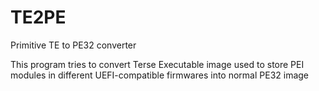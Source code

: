 # TE2PE
Primitive TE to PE32 converter

This program tries to convert Terse Executable image used to store PEI modules in different UEFI-compatible firmwares into normal PE32 image
